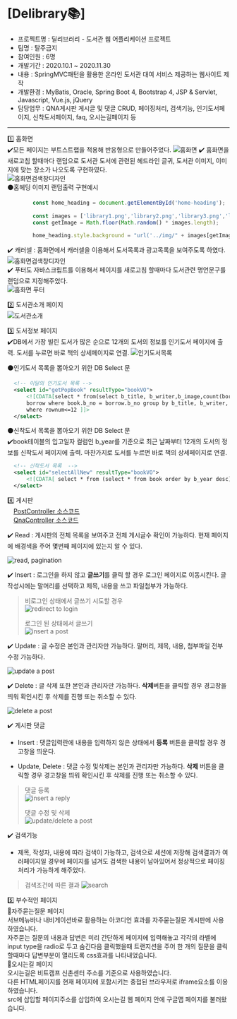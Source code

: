 # [Delibrary📚]

- 프로젝트명 : 딜리브러리 - 도서관 웹 어플리케이션 프로젝트
- 팀명 : 탈주금지
- 참여인원 : 6명
- 개발기간 : 2020.10.1 ~ 2020.11.30
- 내용 : SpringMVC패턴을 활용한 온라인 도서관 대여 서비스 제공하는 웹사이트 제작
- 개발환경 : MyBatis, Oracle, Spring Boot 4, Bootstrap 4,  JSP & Servlet, Javascript, Vue.js, jQuery
- 담당업무 : QNA게시판 게시글 및 댓글 CRUD, 페이징처리, 검색기능, 인기도서페이지, 신착도서페이지, faq, 오시는길페이지 등
<hr>  

1️⃣ 홈화면   
✔️모든 페이지는 부트스트랩을 적용해 반응형으로 만들어주었다.
 ![홈화면](img/homefull.png)
✔️ 홈화면을 새로고침 할때마다 랜덤으로 도서관 도서에 관련된 헤드라인 글귀, 도서관 이미지, 이미지에 맞는 장소가
나오도록 구현하였다.    
 ![홈화면검색창디자인](img/01.home.gif)  
  ⚫홈헤딩 이미지 랜덤출력 구현예시
 ```javascript 
         const home_heading = document.getElementById('home-heading');
      
         const images = ['library1.png','library2.png','library3.png','library4.png','library5.png','library6.png','library7.png','library8.jpg'];
         const getImage = Math.floor(Math.random() * images.length);
         
         home_heading.style.background = "url('../img/" + images[getImage] + "')";
  ```  
✔️ 캐러셀 : 홈화면에서 캐러셀을 이용해서 도서목록과 광고목록을 보여주도록 하였다.
 ![홈화면검색창디자인](img/carousel.gif)  
✔️ 푸터도 자바스크립트를 이용해서 페이지를 새로고침 할때마다 도서관련 명언문구를 랜덤으로 지정해주었다.  
 ![홈화면 푸터](img/footer.gif)  
  
2️⃣ 도서관소개 페이지    
 ![도서관소개](img/info.gif)  
  
3️⃣ 도서정보 페이지    
✔️DB에서 가장 빌린 도서가 많은 순으로 12개의 도서의 정보를 인기도서 페이지에 출력. 도서를 누르면 바로 책의 상세페이지로 연결.
 ![인기도서목록](img/10.pop.gif)  

  ⚫인기도서 목록을 뽑아오기 위한 DB Select 문  
  ```xml
	<!-- 이달의 인기도서 목록 -->
	<select id="getPopBook" resultType="bookVO">
		<![CDATA[select * from(select b_title, b_writer,b_image,count(bor_no) from book, 
		borrow where book.b_no = borrow.b_no group by b_title, b_writer, b_image order by count(bor_no) desc) 
		where rownum<=12 ]]>
	</select>
```
  ⚫신착도서 목록을 뽑아오기 위한 DB Select 문  
  ✔️book테이블의 입고일자 컬럼인 b_year를 기준으로 최근 날짜부터 12개의 도서의 정보를 신착도서 페이지에 출력. 마찬가지로 도서를 누르면 바로 책의 상세페이지로 연결.  
  ```xml
	<!-- 신착도서 목록  -->
	<select id="selectAllNew" resultType="bookVO">
		<![CDATA[ select * from (select * from book order by b_year desc) where rownum <=12 ]]>
	</select>  
```
  
4️⃣ 게시판  
&emsp;[PostController 소스코드](https://github.com/ohna93/Delibrary/blob/master/Delibrary_final_1130/src/main/java/com/example/demo/controller/PostController.java)  
&emsp;[QnaController 소스코드](https://github.com/ohna93/Delibrary/blob/master/Delibrary_final_1130/src/main/java/com/example/demo/controller/QnaController.java)  


✔️ Read : 게시판의 전체 목록을 보여주고 전체 게시글수 확인이 가능하다. 현재 페이지에 배경색을 주어 몇번째 페이지에 있는지 알 수 있다. 

![read, pagination](img/pagination.gif)

✔️ Insert : 로그인을 하지 않고 **글쓰기**를 클릭 할 경우 로그인 페이지로 이동시킨다. 글 작성시에는 말머리를 선택하고 제목, 내용을 쓰고 파일첨부가 가능하다.


> 비로그인 상태에서 글쓰기 시도할 경우  
> ![redirect to login](img/alert_login.gif)
>
> 로그인 된 상태에서 글쓰기  
> ![insert a post](img/postInsert.gif)

✔️ Update : 글 수정은 본인과 관리자만 가능하다. 말머리, 제목, 내용, 첨부파일 전부 수정 가능하다.

 ![update a post](img/postUpdate.gif)

✔️ Delete : 글 삭제 또한 본인과 관리자만 가능하다. **삭제**버튼을 클릭할 경우 경고창을 띄워 확인시킨 후 삭제를 진행 또는 취소할 수 있다.
 
![delete a post](img/postDelete.gif)

✔️ 게시판 댓글

- Insert : 댓글입력란에 내용을 입력하지 않은 상태에서 **등록** 버튼을 클릭할 경우 경고창을 띄운다.

- Update, Delete : 댓글 수정 및삭제는 본인과 관리자만 가능하다. **삭제** 버튼을 클릭할 경우 경고창을 띄워 확인시킨 후 삭제를 진행 또는 취소할 수 있다.

> 댓글 등록  
> ![insert a reply](img/replyInsert.gif)
>
> 댓글 수정 및 삭제  
> ![update/delete a post](img/replyUpDel.gif)


✔️ 검색기능

- 제목, 작성자, 내용에 따라 검색이 가능하고, 검색으로 세션에 저장해 검색결과가 여러페이지일 경우에 페이지를 넘겨도 검색한 내용이 남아있어서 정상적으로 페이징 처리가 가능하게 해주었다.

> 검색조건에 따른 결과 
> ![search](img/QNAsearch.gif)
  
5️⃣ 부수적인 페이지  
🔹자주묻는질문 페이지  
서브메뉴바나 내비게이션바로 활용하는 아코디언 효과를 자주묻는질문 게시판에 사용하였습니다.  
자주묻는 질문의 내용과 답변은 미리 간단하게 페이지에 입력해놓고 각각의 라벨에 input type을 radio로 두고 숨긴다음 클릭했을때 트랜지션을 주어 한 개의 질문을 클릭할때마다 답변부분이 열리도록 css효과를 나타내었습니다.  
🔹오시는길 페이지  
오시는길은 비트캠프 신촌센터 주소를 기준으로 사용하였습니다.  
다른 HTML페이지를 현재 페이지에 포함시키는 중첩된 브라우저로 iframe요소를 이용하였습니다.  
src에 삽입할 페이지주소를 삽입하여 오시는길 웹 페이지 안에 구글맵 페이지를 불러왔습니다.  
